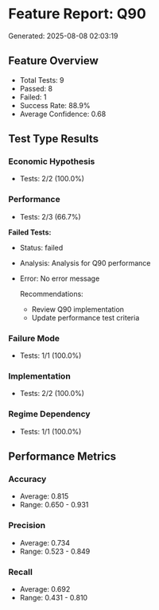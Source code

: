 # Feature Report: Q90
Generated: 2025-08-08 02:03:19

## Feature Overview
- Total Tests: 9
- Passed: 8
- Failed: 1
- Success Rate: 88.9%
- Average Confidence: 0.68

## Test Type Results
### Economic Hypothesis
- Tests: 2/2 (100.0%)

### Performance
- Tests: 2/3 (66.7%)

**Failed Tests:**
- Status: failed
- Analysis: Analysis for Q90 performance
- Error: No error message

  Recommendations:
  - Review Q90 implementation
  - Update performance test criteria

### Failure Mode
- Tests: 1/1 (100.0%)

### Implementation
- Tests: 2/2 (100.0%)

### Regime Dependency
- Tests: 1/1 (100.0%)

## Performance Metrics
### Accuracy
- Average: 0.815
- Range: 0.650 - 0.931

### Precision
- Average: 0.734
- Range: 0.523 - 0.849

### Recall
- Average: 0.692
- Range: 0.431 - 0.810
